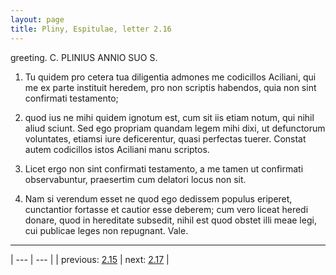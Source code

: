```yaml
---
layout: page
title: Pliny, Espitulae, letter 2.16
---
```


greeting. C. PLINIUS ANNIO SUO S.



1. Tu quidem pro cetera tua diligentia admones me codicillos Aciliani, qui me ex parte instituit heredem, pro non scriptis habendos, quia non sint confirmati testamento;



2. quod ius ne mihi quidem ignotum est, cum sit iis etiam notum, qui nihil aliud sciunt. Sed ego propriam quandam legem mihi dixi, ut defunctorum voluntates, etiamsi iure deficerentur, quasi perfectas tuerer. Constat autem codicillos istos Aciliani manu scriptos.



3. Licet ergo non sint confirmati testamento, a me tamen ut confirmati observabuntur, praesertim cum delatori locus non sit.



4. Nam si verendum esset ne quod ego dedissem populus eriperet, cunctantior fortasse et cautior esse deberem; cum vero liceat heredi donare, quod in hereditate subsedit, nihil est quod obstet illi meae legi, cui publicae leges non repugnant. Vale.



---

| --- | --- |
| previous: [2.15](../2.15/) | next: [2.17](../2.17/) |